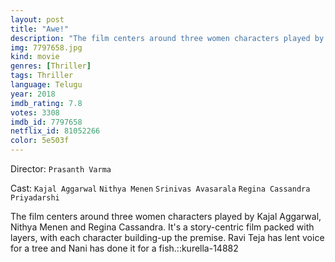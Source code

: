 ```yaml
---
layout: post
title: "Awe!"
description: "The film centers around three women characters played by Kajal Aggarwal, Nithya Menen and Regina Cassandra. It's a story-centric film packed with layers, with each character building-up the premise. Ravi Teja has lent voice for a tree and Nani has done it for a fish..."
img: 7797658.jpg
kind: movie
genres: [Thriller]
tags: Thriller 
language: Telugu
year: 2018
imdb_rating: 7.8
votes: 3308
imdb_id: 7797658
netflix_id: 81052266
color: 5e503f
---
```

Director: `Prasanth Varma`  

Cast: `Kajal Aggarwal` `Nithya Menen` `Srinivas Avasarala` `Regina Cassandra` `Priyadarshi` 

The film centers around three women characters played by Kajal Aggarwal, Nithya Menen and Regina Cassandra. It's a story-centric film packed with layers, with each character building-up the premise. Ravi Teja has lent voice for a tree and Nani has done it for a fish.::kurella-14882